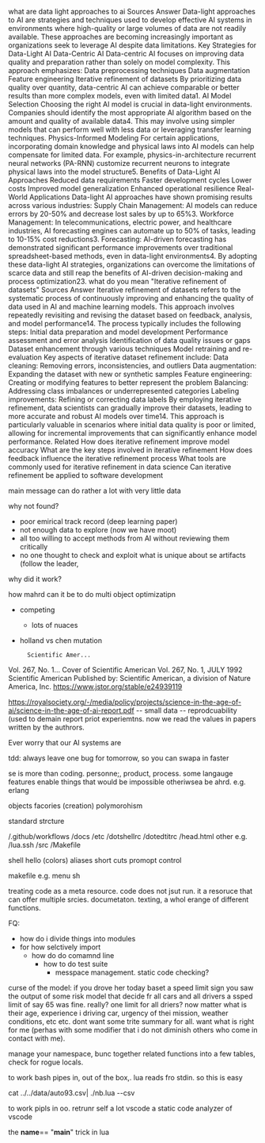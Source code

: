 
what are data light approaches to ai
Sources
Answer
Data-light approaches to AI are strategies and techniques used to develop effective AI systems in environments where high-quality or large volumes of data are not readily available. These approaches are becoming increasingly important as organizations seek to leverage AI despite data limitations.
Key Strategies for Data-Light AI
Data-Centric AI
Data-centric AI focuses on improving data quality and preparation rather than solely on model complexity. This approach emphasizes:
Data preprocessing techniques
Data augmentation
Feature engineering
Iterative refinement of datasets
By prioritizing data quality over quantity, data-centric AI can achieve comparable or better results than more complex models, even with limited data1.
AI Model Selection
Choosing the right AI model is crucial in data-light environments. Companies should identify the most appropriate AI algorithm based on the amount and quality of available data4. This may involve using simpler models that can perform well with less data or leveraging transfer learning techniques.
Physics-Informed Modeling
For certain applications, incorporating domain knowledge and physical laws into AI models can help compensate for limited data. For example, physics-in-architecture recurrent neural networks (PA-RNN) customize recurrent neurons to integrate physical laws into the model structure5.
Benefits of Data-Light AI Approaches
Reduced data requirements
Faster development cycles
Lower costs
Improved model generalization
Enhanced operational resilience
Real-World Applications
Data-light AI approaches have shown promising results across various industries:
Supply Chain Management: AI models can reduce errors by 20-50% and decrease lost sales by up to 65%3.
Workforce Management: In telecommunications, electric power, and healthcare industries, AI forecasting engines can automate up to 50% of tasks, leading to 10-15% cost reductions3.
Forecasting: AI-driven forecasting has demonstrated significant performance improvements over traditional spreadsheet-based methods, even in data-light environments4.
By adopting these data-light AI strategies, organizations can overcome the limitations of scarce data and still reap the benefits of AI-driven decision-making and process optimization23.
what do you mean "Iterative refinement of datasets"
Sources
Answer
Iterative refinement of datasets refers to the systematic process of continuously improving and enhancing the quality of data used in AI and machine learning models. This approach involves repeatedly revisiting and revising the dataset based on feedback, analysis, and model performance14.
The process typically includes the following steps:
Initial data preparation and model development
Performance assessment and error analysis
Identification of data quality issues or gaps
Dataset enhancement through various techniques
Model retraining and re-evaluation
Key aspects of iterative dataset refinement include:
Data cleaning: Removing errors, inconsistencies, and outliers
Data augmentation: Expanding the dataset with new or synthetic samples
Feature engineering: Creating or modifying features to better represent the problem
Balancing: Addressing class imbalances or underrepresented categories
Labeling improvements: Refining or correcting data labels
By employing iterative refinement, data scientists can gradually improve their datasets, leading to more accurate and robust AI models over time14. This approach is particularly valuable in scenarios where initial data quality is poor or limited, allowing for incremental improvements that can significantly enhance model performance.
Related
How does iterative refinement improve model accuracy
What are the key steps involved in iterative refinement
How does feedback influence the iterative refinement process
What tools are commonly used for iterative refinement in data science
Can iterative refinement be applied to software development

main message can do rather a lot with very little data

why not found?

- poor emirical track record (deep learning paper)
- not enough data to explore (now we have moot)
- all too  willing to accept methods from AI without reviewing them critically
- no one thought to check and exploit what is unique about se artifacts (follow the leader, 

why did it work?

<!-- What you're describing sounds like preferential attachment or the rich-get-richer effect, which is closely related to power law distributions and exponential growth dynamics. This mechanism often shows up in networks, social systems, and exploratory algorithms. -->
<!--  -->
<!-- In essence: -->
<!--  -->
<!-- Few nodes get most of the attention (or connections). -->
<!-- The more explored/connected something is, the more likely it is to attract even more exploration/connection. -->
<!-- This isn't quite Zipf's Law (which deals with rank-frequency distributions) but aligns with concepts like: -->
<!--  -->
<!-- Yule Process (from biology/ecology). -->
<!-- Barabási–Albert Model (scale-free networks). -->
<!-- Matthew Effect ("the rich get richer"). -->
<!-- In algorithms or exploratory systems, this can lead to positive feedback loops where "popular" choices dominate over time, reinforcing their selection. -->
<!--  -->
<!-- Would this concept fit the pattern you're observing? -->


how mahrd can it be to do multi object optimizatipn
- competing
    - lots of nuaces

- holland vs chen mutation

        Scientific Amer...
Vol. 267, No. 1...
Cover of Scientific American
Vol. 267, No. 1, JULY 1992
Scientific American
Published by: Scientific American, a division of Nature America, Inc.
https://www.jstor.org/stable/e24939119

https://royalsociety.org/-/media/policy/projects/science-in-the-age-of-ai/science-in-the-age-of-ai-report.pdf
-- small data
-- reprodcuability (used to demain report priot experiemtns. now we read the values
   in papers written by the authrors.

Ever worry that our AI systems are 

tdd: always leave one bug for tomorrow, so you can swapa in faster

se is more than coding. personne;, product, process. some langauge features enable things that would be impossible otheriwsea be ahrd. e.g. erlang

objects
	facories (creation)
	polymorohism

standard strcture

/.github/workflows
/docs
/etc
    /dotshellrc
    /dotedtitrc 
    /head.html
    other e.g.
       /lua.ssh
/src
    /Makefile

shell
    hello (colors)
    aliases
    short cuts
    promopt control

makefile
    e.g. menu sh

treating code as a meta resource. code does not jsut run. it a resoruce that
can offer multiple srcies. documetaton. texting, a whol
erange of different functions.

FQ:
- how do i divide things into modules
- for how selctively import
    - how do do comamnd line
        - how to do test suite
            - messpace management. static code checking?
                

curse of the model:
if you drove her today baset a  speed limit sign you saw the output
of some risk model that decide fr all cars and all drivers a ssped
limit of say 65 was fine. really? one limit for all driers? now
matter what is their age, experience i driving car, urgency of thei
mission, weather conditions, etc etc.
dont want some trite summary for all. want what is right for me (perhas with some modifier that i do not diminish others who come in contact with me).


manage your namespace, bunc together related functions into a few tables,
check for rogue locals.

to work bash pipes in, out of the box,. lua reads fro stdin.
so this is easy

cat ../../data/auto93.csv| ./nb.lua --csv

 to work pipls in oo. retrunr self a lot
vscode a static code analyzer of vscode

the __name__== "__main__" trick in lua
